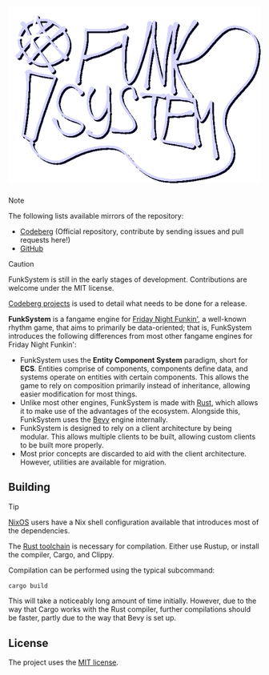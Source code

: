 <div align="center">
  <h1><img src="assets/logo.png" alt="'FunkSystem' Logo"></h1>
</div>

> [!NOTE]
> The following lists available mirrors of the repository:
> * [Codeberg](https://codeberg.org/r6915ee/funksystem) (Official repository,
> contribute by sending issues and pull requests here!)
> * [GitHub](https://github.com/r6915ee/funksystem)

> [!CAUTION]
> FunkSystem is still in the early stages of development. Contributions are
> welcome under the MIT license.
>
> [Codeberg projects](https://codeberg.org/r6915ee/funksystem/projects) is used
> to detail what needs to be done for a release.

**FunkSystem** is a fangame engine for
[Friday Night Funkin'](https://funkin.me/), a well-known rhythm game, that aims
to primarily be data-oriented; that is, FunkSystem introduces the following
differences from most other fangame engines for Friday Night Funkin':

* FunkSystem uses the **Entity Component System** paradigm, short for **ECS**.
  Entities comprise of components, components define data, and systems operate
  on entities with certain components. This allows the game to rely on
  composition primarily instead of inheritance, allowing easier modification
  for most things.
* Unlike most other engines, FunkSystem is made with
  [Rust](https://rust-lang.org/), which allows it to make use of the advantages
  of the ecosystem. Alongside this, FunkSystem uses the
  [Bevy](https://bevy.org/) engine internally.
* FunkSystem is designed to rely on a client architecture by being modular.
  This allows multiple clients to be built, allowing custom clients to be
  built more properly.
* Most prior concepts are discarded to aid with the client architecture.
  However, utilities are available for migration.

## Building

> [!TIP]
> [NixOS](https://nixos.org/) users have a Nix shell configuration available
> that introduces most of the dependencies.

The [Rust toolchain](https://rust-lang.org/) is necessary for compilation.
Either use Rustup, or install the compiler, Cargo, and Clippy.

Compilation can be performed using the typical subcommand:

```sh
cargo build
```

This will take a noticeably long amount of time initially. However, due to the
way that Cargo works with the Rust compiler, further compilations should be
faster, partly due to the way that Bevy is set up.

## License

The project uses the [MIT license](LICENSE).
